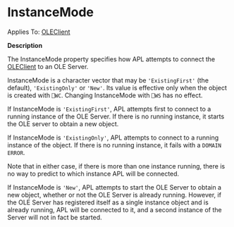 



<h1 class="heading"><span class="name">InstanceMode</span></h1>

Applies To: [OLEClient](../a-z/oleclient.md)


**Description**


The InstanceMode property specifies how APL attempts to connect the [OLEClient](../a-z/oleclient.md) to an OLE Server.


InstanceMode is a character vector that may be `'ExistingFirst'` (the default), `'ExistingOnly'` or `'New'`. Its value is effective only when the object is created with `⎕WC`. Changing InstanceMode with `⎕WS` has no effect.


If InstanceMode is `'ExistingFirst'`, APL attempts first to connect to a running instance of the OLE Server. If there is no running instance, it starts the OLE server to obtain a new object.


If InstanceMode is `'ExistingOnly'`, APL attempts to connect to a running instance of the object. If there is no running instance, it fails with a `DOMAIN ERROR`.


Note that in either case, if there is more than one instance running, there is no way to predict to which instance APL will be connected.


If InstanceMode is `'New'`, APL attempts to start the OLE Server to obtain a new object, whether or not the OLE Server is already running. However, if the OLE Server has registered itself as a single instance object and is already running, APL will be connected to it, and a second instance of the Server will not in fact be started.


